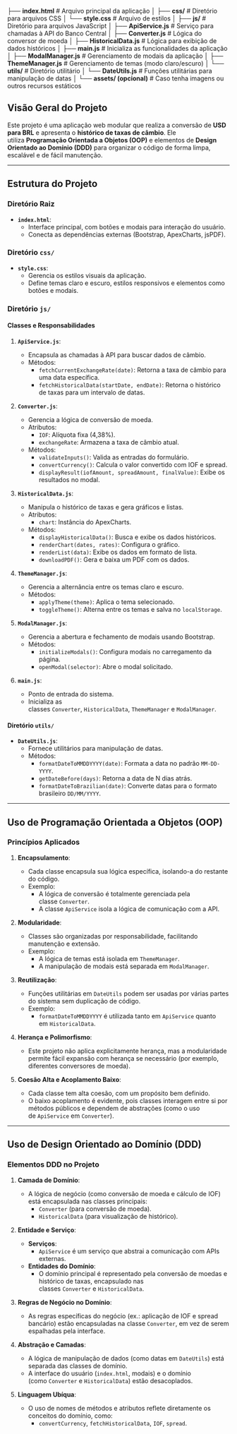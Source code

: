 ├── **index.html**  # Arquivo principal da aplicação
│
├── **css/**  # Diretório para arquivos CSS
│   └── **style.css**  # Arquivo de estilos
│
├── **js/**  # Diretório para arquivos JavaScript
│   ├── **ApiService.js**       # Serviço para chamadas à API do Banco Central
│   ├── **Converter.js**        # Lógica do conversor de moeda
│   ├── **HistoricalData.js**   # Lógica para exibição de dados históricos
│   ├── **main.js**             # Inicializa as funcionalidades da aplicação
│   ├── **ModalManager.js**     # Gerenciamento de modais da aplicação
│   ├── **ThemeManager.js**     # Gerenciamento de temas (modo claro/escuro)
│   └── **utils/**  # Diretório utilitário
│       └── **DateUtils.js**    # Funções utilitárias para manipulação de datas
│
└── **assets/ (opcional)**  # Caso tenha imagens ou outros recursos estáticos

## **Visão Geral do Projeto**

Este projeto é uma aplicação web modular que realiza a conversão de **USD para BRL** e apresenta o **histórico de taxas de câmbio**. Ele utiliza **Programação Orientada a Objetos (OOP)** e elementos de **Design Orientado ao Domínio (DDD)** para organizar o código de forma limpa, escalável e de fácil manutenção.

---

## **Estrutura do Projeto**

### **Diretório Raiz**

- **`index.html`**:
    - Interface principal, com botões e modais para interação do usuário.
    - Conecta as dependências externas (Bootstrap, ApexCharts, jsPDF).

### **Diretório `css/`**

- **`style.css`**:
    - Gerencia os estilos visuais da aplicação.
    - Define temas claro e escuro, estilos responsivos e elementos como botões e modais.

### **Diretório `js/`**

#### **Classes e Responsabilidades**

1. **`ApiService.js`**:
    
    - Encapsula as chamadas à API para buscar dados de câmbio.
    - Métodos:
        - `fetchCurrentExchangeRate(date)`: Retorna a taxa de câmbio para uma data específica.
        - `fetchHistoricalData(startDate, endDate)`: Retorna o histórico de taxas para um intervalo de datas.
2. **`Converter.js`**:
    
    - Gerencia a lógica de conversão de moeda.
    - Atributos:
        - `IOF`: Alíquota fixa (4,38%).
        - `exchangeRate`: Armazena a taxa de câmbio atual.
    - Métodos:
        - `validateInputs()`: Valida as entradas do formulário.
        - `convertCurrency()`: Calcula o valor convertido com IOF e spread.
        - `displayResult(iofAmount, spreadAmount, finalValue)`: Exibe os resultados no modal.
3. **`HistoricalData.js`**:
    
    - Manipula o histórico de taxas e gera gráficos e listas.
    - Atributos:
        - `chart`: Instância do ApexCharts.
    - Métodos:
        - `displayHistoricalData()`: Busca e exibe os dados históricos.
        - `renderChart(dates, rates)`: Configura o gráfico.
        - `renderList(data)`: Exibe os dados em formato de lista.
        - `downloadPDF()`: Gera e baixa um PDF com os dados.
4. **`ThemeManager.js`**:
    
    - Gerencia a alternância entre os temas claro e escuro.
    - Métodos:
        - `applyTheme(theme)`: Aplica o tema selecionado.
        - `toggleTheme()`: Alterna entre os temas e salva no `localStorage`.
5. **`ModalManager.js`**:
    
    - Gerencia a abertura e fechamento de modais usando Bootstrap.
    - Métodos:
        - `initializeModals()`: Configura modais no carregamento da página.
        - `openModal(selector)`: Abre o modal solicitado.
6. **`main.js`**:
    
    - Ponto de entrada do sistema.
    - Inicializa as classes `Converter`, `HistoricalData`, `ThemeManager` e `ModalManager`.

#### **Diretório `utils/`**

- **`DateUtils.js`**:
    - Fornece utilitários para manipulação de datas.
    - Métodos:
        - `formatDateToMMDDYYYY(date)`: Formata a data no padrão `MM-DD-YYYY`.
        - `getDateBefore(days)`: Retorna a data de N dias atrás.
        - `formatDateToBrazilian(date)`: Converte datas para o formato brasileiro `DD/MM/YYYY`.

---

## **Uso de Programação Orientada a Objetos (OOP)**

### **Princípios Aplicados**

1. **Encapsulamento**:
    
    - Cada classe encapsula sua lógica específica, isolando-a do restante do código.
    - Exemplo:
        - A lógica de conversão é totalmente gerenciada pela classe `Converter`.
        - A classe `ApiService` isola a lógica de comunicação com a API.
2. **Modularidade**:
    
    - Classes são organizadas por responsabilidade, facilitando manutenção e extensão.
    - Exemplo:
        - A lógica de temas está isolada em `ThemeManager`.
        - A manipulação de modais está separada em `ModalManager`.
3. **Reutilização**:
    
    - Funções utilitárias em `DateUtils` podem ser usadas por várias partes do sistema sem duplicação de código.
    - Exemplo:
        - `formatDateToMMDDYYYY` é utilizada tanto em `ApiService` quanto em `HistoricalData`.
4. **Herança e Polimorfismo**:
    
    - Este projeto não aplica explicitamente herança, mas a modularidade permite fácil expansão com herança se necessário (por exemplo, diferentes conversores de moeda).
5. **Coesão Alta e Acoplamento Baixo**:
    
    - Cada classe tem alta coesão, com um propósito bem definido.
    - O baixo acoplamento é evidente, pois classes interagem entre si por métodos públicos e dependem de abstrações (como o uso de `ApiService` em `Converter`).

---

## **Uso de Design Orientado ao Domínio (DDD)**

### **Elementos DDD no Projeto**

1. **Camada de Domínio**:
    
    - A lógica de negócio (como conversão de moeda e cálculo de IOF) está encapsulada nas classes principais:
        - `Converter` (para conversão de moeda).
        - `HistoricalData` (para visualização de histórico).
2. **Entidade e Serviço**:
    
    - **Serviços**:
        - `ApiService` é um serviço que abstrai a comunicação com APIs externas.
    - **Entidades do Domínio**:
        - O domínio principal é representado pela conversão de moedas e histórico de taxas, encapsulado nas classes `Converter` e `HistoricalData`.
3. **Regras de Negócio no Domínio**:
    
    - As regras específicas do negócio (ex.: aplicação de IOF e spread bancário) estão encapsuladas na classe `Converter`, em vez de serem espalhadas pela interface.
4. **Abstração e Camadas**:
    
    - A lógica de manipulação de dados (como datas em `DateUtils`) está separada das classes de domínio.
    - A interface do usuário (`index.html`, modais) e o domínio (como `Converter` e `HistoricalData`) estão desacoplados.
5. **Linguagem Ubíqua**:
    
    - O uso de nomes de métodos e atributos reflete diretamente os conceitos do domínio, como:
        - `convertCurrency`, `fetchHistoricalData`, `IOF`, `spread`.